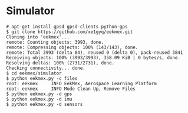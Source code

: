 # Simulator


    # apt-get install gpsd gpsd-clients python-gps
    $ git clone https://github.com/xe1gyq/eekmex.git
    Cloning into 'eekmex'...
    remote: Counting objects: 3993, done.
    remote: Compressing objects: 100% (143/143), done.
    remote: Total 3993 (delta 84), reused 0 (delta 0), pack-reused 3841
    Receiving objects: 100% (3993/3993), 358.09 KiB | 0 bytes/s, done.
    Resolving deltas: 100% (2731/2731), done.
    Checking connectivity... done.
    $ cd eekmex/simulator
    $ python eekmex.py -c files
    root: eekmex     INFO EekMex, Aerospace Learning Platform
    root: eekmex     INFO Mode Clean Up, Remove Files
    $ python eekmex.py -d gps
    $ python eekmex.py -d imu
    $ python eekmex.py -d sensors


